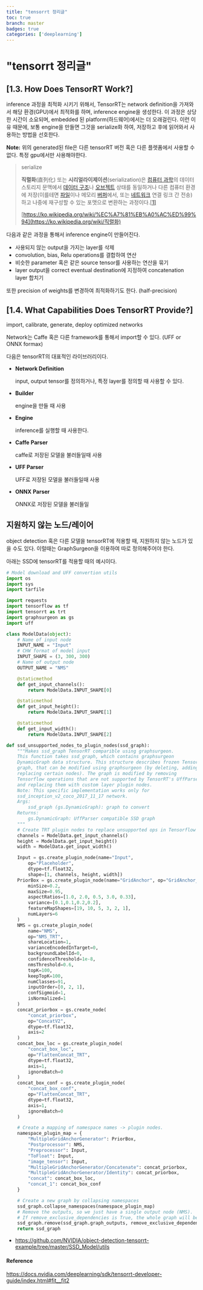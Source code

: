 ```yaml
---
title: "tensorrt 정리글"
toc: true
branch: master
badges: true
categories: ['deeplearning']
---
```


# "tensorrt 정리글"

## [1.3. How Does TensorRT Work?]



inference 과정을 최적화 시키기 위해서, TensorRT는 network definition을 가져와서 해당 환경(GPU)에서 최적화를 하며, inference engine을 생성한다. 이 과정은 상당한 시간이 소요되며, embedded 된 platform(하드웨어)에서는 더 오래걸린다. 이런 이유 때문에, 보통 engine을 만들면 그것을 serialize화 하여, 저장하고 후에 읽어와서 사용하는 방법을 선호한다.

**Note:** 위의 generated된 file은 다른 tensorRT 버전 혹은 다른 플렛폼에서 사용할 수 없다. 특정 gpu에서만 사용해야한다.

> serialize
>
> **직렬화**(直列化) 또는 **시리얼라이제이션**(serialization)은 [컴퓨터 과학](https://ko.wikipedia.org/wiki/컴퓨터_과학)의 데이터 스토리지 문맥에서 [데이터 구조](https://ko.wikipedia.org/wiki/데이터_구조)나 [오브젝트](https://ko.wikipedia.org/wiki/오브젝트) 상태를 동일하거나 다른 컴퓨터 환경에 저장(이를테면 [파일](https://ko.wikipedia.org/wiki/컴퓨터_파일)이나 메모리 [버퍼](https://ko.wikipedia.org/wiki/데이터_버퍼)에서, 또는 [네트워크](https://ko.wikipedia.org/wiki/컴퓨터_네트워크) 연결 링크 간 전송)하고 나중에 재구성할 수 있는 포맷으로 변환하는 과정이다.[[1\]](https://ko.wikipedia.org/wiki/직렬화#cite_note-1)
>
> [https://ko.wikipedia.org/wiki/%EC%A7%81%EB%A0%AC%ED%99%94](https://ko.wikipedia.org/wiki/직렬화)



다음과 같은 과정을 통해서 inference engine이 만들어진다.

- 사용되지 않는 output을 가지는 layer를 삭제
- convolution, bias, Relu operations를 결합하여 연산
- 비슷한 parameter 혹은 같은 source tensor를 사용하는 연산을 묶기
- layer output을 correct eventual destination에 지정하여 concatenation layer 합치기



또한 precision of weights를 변경하여 최적화하기도 한다. (half-precision)



## [1.4. What Capabilities Does TensorRT Provide?]



import, calibrate, generate, deploy optimized networks



Network는 Caffe 혹은 다른 framework를 통해서 import할 수 있다. (UFF or ONNX formax)

다음은 tensorRT의 대표적인 라이브러리이다.



- **Network Definition**

  input, output tensor를 정의하거나, 특정 layer를 정의할 때 사용할 수 있다.

- **Builder**

  engine을 만들 때 사용

- **Engine**

  inference를 실행할 때 사용한다.

- **Caffe** **Parser**

  caffe로 저장된 모델을 불러들일때 사용

- **UFF Parser**

  UFF로 저장된 모델을 불러들일때 사용

- **ONNX** **Parser**

  ONNX로 저장된 모델을 불러들일





## 지원하지 않는 노드/레이어

object detection 혹은 다른 모델을 tensorRT에 적용할 때, 지원하지 않는 노드가 있을 수도 있다. 이럴때는  GraphSurgeon을 이용하여 따로 정의해주어야 한다.



아래는 SSD에 tensorRT를 적용할 때의 예시이다.

```python
# Model download and UFF convertion utils
import os
import sys
import tarfile

import requests
import tensorflow as tf
import tensorrt as trt
import graphsurgeon as gs
import uff

class ModelData(object):
    # Name of input node
    INPUT_NAME = "Input"
    # CHW format of model input
    INPUT_SHAPE = (3, 300, 300)
    # Name of output node
    OUTPUT_NAME = "NMS"

    @staticmethod
    def get_input_channels():
        return ModelData.INPUT_SHAPE[0]

    @staticmethod
    def get_input_height():
        return ModelData.INPUT_SHAPE[1]

    @staticmethod
    def get_input_width():
        return ModelData.INPUT_SHAPE[2]

def ssd_unsupported_nodes_to_plugin_nodes(ssd_graph):
    """Makes ssd_graph TensorRT comparible using graphsurgeon.
    This function takes ssd_graph, which contains graphsurgeon
    DynamicGraph data structure. This structure describes frozen Tensorflow
    graph, that can be modified using graphsurgeon (by deleting, adding,
    replacing certain nodes). The graph is modified by removing
    Tensorflow operations that are not supported by TensorRT's UffParser
    and replacing them with custom layer plugin nodes.
    Note: This specific implementation works only for
    ssd_inception_v2_coco_2017_11_17 network.
    Args:
        ssd_graph (gs.DynamicGraph): graph to convert
    Returns:
        gs.DynamicGraph: UffParser compatible SSD graph
    """
    # Create TRT plugin nodes to replace unsupported ops in Tensorflow graph
    channels = ModelData.get_input_channels()
    height = ModelData.get_input_height()
    width = ModelData.get_input_width()

    Input = gs.create_plugin_node(name="Input",
        op="Placeholder",
        dtype=tf.float32,
        shape=[1, channels, height, width])
    PriorBox = gs.create_plugin_node(name="GridAnchor", op="GridAnchor_TRT",
        minSize=0.2,
        maxSize=0.95,
        aspectRatios=[1.0, 2.0, 0.5, 3.0, 0.33],
        variance=[0.1,0.1,0.2,0.2],
        featureMapShapes=[19, 10, 5, 3, 2, 1],
        numLayers=6
    )
    NMS = gs.create_plugin_node(
        name="NMS",
        op="NMS_TRT",
        shareLocation=1,
        varianceEncodedInTarget=0,
        backgroundLabelId=0,
        confidenceThreshold=1e-8,
        nmsThreshold=0.6,
        topK=100,
        keepTopK=100,
        numClasses=91,
        inputOrder=[0, 2, 1],
        confSigmoid=1,
        isNormalized=1
    )
    concat_priorbox = gs.create_node(
        "concat_priorbox",
        op="ConcatV2",
        dtype=tf.float32,
        axis=2
    )
    concat_box_loc = gs.create_plugin_node(
        "concat_box_loc",
        op="FlattenConcat_TRT",
        dtype=tf.float32,
        axis=1,
        ignoreBatch=0
    )
    concat_box_conf = gs.create_plugin_node(
        "concat_box_conf",
        op="FlattenConcat_TRT",
        dtype=tf.float32,
        axis=1,
        ignoreBatch=0
    )

    # Create a mapping of namespace names -> plugin nodes.
    namespace_plugin_map = {
        "MultipleGridAnchorGenerator": PriorBox,
        "Postprocessor": NMS,
        "Preprocessor": Input,
        "ToFloat": Input,
        "image_tensor": Input,
        "MultipleGridAnchorGenerator/Concatenate": concat_priorbox,
        "MultipleGridAnchorGenerator/Identity": concat_priorbox,
        "concat": concat_box_loc,
        "concat_1": concat_box_conf
    }

    # Create a new graph by collapsing namespaces
    ssd_graph.collapse_namespaces(namespace_plugin_map)
    # Remove the outputs, so we just have a single output node (NMS).
    # If remove_exclusive_dependencies is True, the whole graph will be removed!
    ssd_graph.remove(ssd_graph.graph_outputs, remove_exclusive_dependencies=False)
    return ssd_graph
```





- https://github.com/NVIDIA/object-detection-tensorrt-example/tree/master/SSD_Model/utils



#### Reference 

https://docs.nvidia.com/deeplearning/sdk/tensorrt-developer-guide/index.html#fit__fit2